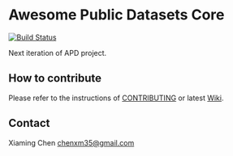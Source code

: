 # Awesome Public Datasets Core

[![Build Status](https://travis-ci.org/awesomedata/apd-core.svg?branch=master)](https://travis-ci.org/awesomedata/apd-core)

Next iteration of APD project.

## How to contribute

Please refer to the instructions of [CONTRIBUTING](https://github.com/awesomedata/apd-core/blob/master/CONTRIBUTING.md) or latest [Wiki](https://github.com/awesomedata/apd-core/wiki).

## Contact

Xiaming Chen <chenxm35@gmail.com>
